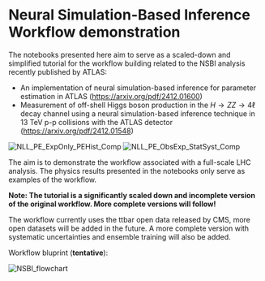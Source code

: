 # Neural Simulation-Based Inference Workflow demonstration

The notebooks presented here aim to serve as a scaled-down and simplified tutorial for the workflow building related to the NSBI analysis recently published by ATLAS:

- An implementation of neural simulation-based inference for parameter estimation in ATLAS (https://arxiv.org/pdf/2412.01600)
- Measurement of off-shell Higgs boson production in the $H\to ZZ \to 4\ell$ decay channel using a neural simulation-based inference technique in 13 TeV p-p collisions with the ATLAS detector (https://arxiv.org/pdf/2412.01548)

![NLL_PE_ExpOnly_PEHist_Comp](https://github.com/user-attachments/assets/5aba909b-efc5-4a66-b171-9aa2c8c4d6f4) ![NLL_PE_ObsExp_StatSyst_Comp](https://github.com/user-attachments/assets/3c518b0b-90cb-4bcc-8830-a2783777010f)

The aim is to demonstrate the workflow associated with a full-scale LHC analysis. The physics results presented in the notebooks only serve as examples of the workflow.

**Note: The tutorial is a significantly scaled down and incomplete version of the original workflow. More complete versions will follow!**

The workflow currently uses the ttbar open data released by CMS, more open datasets will be added in the future. A more complete version with systematic uncertainties and ensemble training will also be added.

Workflow bluprint (**tentative**):

![NSBI_flowchart](https://github.com/user-attachments/assets/0aba882f-e604-4181-b1fc-ae51b344124c)



